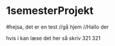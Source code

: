 # 1semesterProjekt
#hejsa, det er en test 
//gå hjem
//Hallo der

hvis i kan læse det her så skriv 321
321